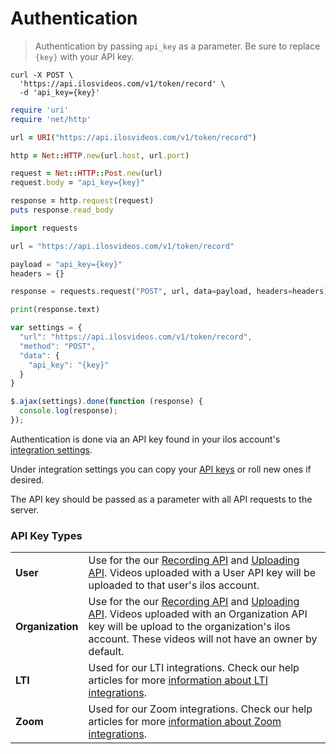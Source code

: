# Authentication

> Authentication by passing `api_key` as a parameter. Be sure to replace `{key}` with your API key.

```shell
curl -X POST \
  'https://api.ilosvideos.com/v1/token/record' \
  -d 'api_key={key}'
```

```ruby
require 'uri'
require 'net/http'

url = URI("https://api.ilosvideos.com/v1/token/record")

http = Net::HTTP.new(url.host, url.port)

request = Net::HTTP::Post.new(url)
request.body = "api_key={key}"

response = http.request(request)
puts response.read_body
```

```python
import requests

url = "https://api.ilosvideos.com/v1/token/record"

payload = "api_key={key}"
headers = {}

response = requests.request("POST", url, data=payload, headers=headers)

print(response.text)
```

```javascript
var settings = {
  "url": "https://api.ilosvideos.com/v1/token/record",
  "method": "POST",
  "data": {
    "api_key": "{key}"
  }
}

$.ajax(settings).done(function (response) {
  console.log(response);
});
```

Authentication is done via an API key found in your ilos account's [integration settings](https://app.ilosvideos.com/integrations).

Under integration settings you can copy your [API keys](#api-key-types) or roll new ones if desired.

The API key should be passed as a parameter with all API requests to the server.

### API Key Types

|      |             |
|------|-------------|
| **User** | Use for the our [Recording API](#recording-api) and [Uploading API](#uploading-api). Videos uploaded with a User API key will be uploaded to that user's ilos account. |
| **Organization** | Use for the our [Recording API](#recording-api) and [Uploading API](#uploading-api). Videos uploaded with an Organization API key will be upload to the organization's ilos account. These videos will not have an owner by default. |
| **LTI** | Used for our LTI integrations. Check our help articles for more [information about LTI integrations](https://help.ilosvideos.com/?q=lti). |
| **Zoom** | Used for our Zoom integrations. Check our help articles for more [information about Zoom integrations](https://help.ilosvideos.com/?q=zoom).
